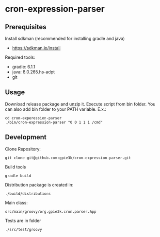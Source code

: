 # cron-expression-parser

## Prerequisites

Install sdkman (recommended for installing gradle and java)
- https://sdkman.io/install

Required tools:
- gradle: 6.1.1
- java: 8.0.265.hs-adpt
- git

## Usage

Download release package and unzip it.
Execute script from bin folder. You can also add bin folder to your PATH variable. 
E.x.:

```
cd cron-experession-parser
./bin/cron-expression-parser "0 0 1 1 1 /cmd"
```

## Development

Clone Repository:
```
git clone git@github.com:gpie3k/cron-expression-parser.git
```

Build tools
```
gradle build
```

Distribution package is created in:
```
./build/distributions
```

Main class: 
```
src/main/groovy/org.gpie3k.cron.parser.App
```

Tests are in folder
```
./src/test/groovy
```

